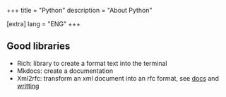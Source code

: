 +++
title = "Python"
description = "About Python"

[extra]
lang = "ENG"
+++

## Good libraries

* Rich: library to create a format text into the terminal
* Mkdocs: create a documentation
* Xml2rfc: transform an xml document into an rfc format, see [docs](https://xml2rfc.tools.ietf.org/xml2rfc-doc.html) and [writting](https://xml2rfc.tools.ietf.org/authoring/draft-mrose-writing-rfcs.html)
